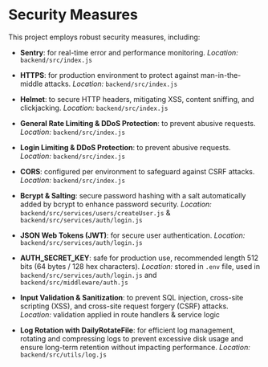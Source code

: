 # Security Measures

This project employs robust security measures, including:

- **Sentry**: for real-time error and performance monitoring.
  _Location:_ `backend/src/index.js`

- **HTTPS**: for production environment to protect against man-in-the-middle attacks.
  _Location:_ `backend/src/index.js`

- **Helmet**: to secure HTTP headers, mitigating XSS, content sniffing, and clickjacking.
  _Location:_ `backend/src/index.js`

- **General Rate Limiting & DDoS Protection**: to prevent abusive requests.
  _Location:_ `backend/src/index.js`

- **Login Limiting & DDoS Protection**: to prevent abusive requests.
  _Location:_ `backend/src/index.js`

- **CORS**: configured per environment to safeguard against CSRF attacks.
  _Location:_ `backend/src/index.js`

- **Bcrypt & Salting**: secure password hashing with a salt automatically added by bcrypt to enhance password security.
  _Location:_ `backend/src/services/users/createUser.js` & `backend/src/services/auth/login.js`

- **JSON Web Tokens (JWT)**: for secure user authentication.
  _Location:_ `backend/src/services/auth/login.js`

- **AUTH_SECRET_KEY**: safe for production use, recommended length 512 bits (64 bytes / 128 hex characters).
  _Location:_ stored in `.env` file, used in `backend/src/services/auth/login.js` and `backend/src/middleware/auth.js`

- **Input Validation & Sanitization**: to prevent SQL injection, cross-site scripting (XSS), and cross-site request forgery (CSRF) attacks.
  _Location:_ validation applied in route handlers & service logic

- **Log Rotation with DailyRotateFile**: for efficient log management, rotating and compressing logs to prevent excessive disk usage and ensure long-term retention without impacting performance.
  _Location:_ `backend/src/utils/log.js`

